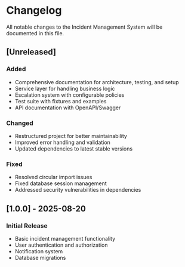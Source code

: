 # Changelog

All notable changes to the Incident Management System will be documented in this file.

## [Unreleased]

### Added
- Comprehensive documentation for architecture, testing, and setup
- Service layer for handling business logic
- Escalation system with configurable policies
- Test suite with fixtures and examples
- API documentation with OpenAPI/Swagger

### Changed
- Restructured project for better maintainability
- Improved error handling and validation
- Updated dependencies to latest stable versions

### Fixed
- Resolved circular import issues
- Fixed database session management
- Addressed security vulnerabilities in dependencies

## [1.0.0] - 2025-08-20

### Initial Release
- Basic incident management functionality
- User authentication and authorization
- Notification system
- Database migrations
